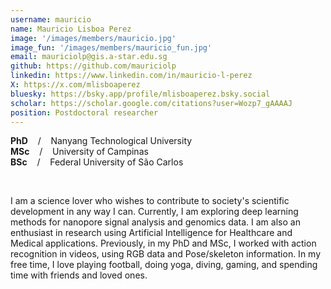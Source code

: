 ```yaml
---
username: mauricio
name: Mauricio Lisboa Perez
image: '/images/members/mauricio.jpg'
image_fun: '/images/members/mauricio_fun.jpg'
email: mauriciolp@gis.a-star.edu.sg
github: https://github.com/mauriciolp
linkedin: https://www.linkedin.com/in/mauricio-l-perez
X: https://x.com/mlisboaperez
bluesky: https://bsky.app/profile/mlisboaperez.bsky.social
scholar: https://scholar.google.com/citations?user=Wozp7_gAAAAJ
position: Postdoctoral researcher
---
```


**PhD** &nbsp;&nbsp; / &nbsp;&nbsp; Nanyang Technological University<br>
**MSc** &nbsp;&nbsp; / &nbsp;&nbsp; University of Campinas<br>
**BSc** &nbsp;&nbsp; / &nbsp;&nbsp;  Federal University of São Carlos

<br/>

I am a science lover who wishes to contribute to society's scientific development in any way I can. Currently, I am exploring deep learning methods for nanopore signal analysis and genomics data. I am also an enthusiast in research using Artificial Intelligence for Healthcare and Medical applications. Previously, in my PhD and MSc, I worked with action recognition in videos, using RGB data and Pose/skeleton information. In my free time, I love playing football, doing yoga, diving, gaming, and spending time with friends and loved ones. 